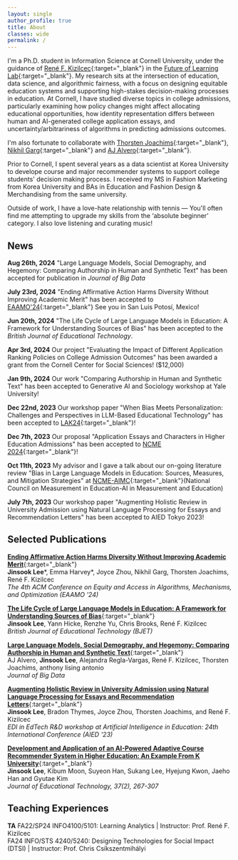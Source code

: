```yaml
---
layout: single
author_profile: true
title: About
classes: wide
permalink: /
---
```


I'm a Ph.D. student in Information Science at Cornell University, under the guidance of [René F. Kizilcec](https://rene.kizilcec.com){:target="_blank"} in the [Future of Learning Lab](https://learning.cis.cornell.edu/){:target="_blank"}. My research sits at the intersection of education, data science, and algorithmic fairness, with a focus on designing equitable education systems and supporting high-stakes decision-making processes in education. At Cornell, I have studied diverse topics in college admissions, particularly examining how policy changes might affect allocating educational opportunities, how identity representation differs between human and AI-generated college application essays, and uncertainty/arbitrariness of algorithms in predicting admissions outcomes.

I'm also fortunate to collaborate with [Thorsten Joachims](https://www.cs.cornell.edu/people/tj){:target="_blank"}, [Nikhil Garg](https://gargnikhil.com){:target="_blank"} and [AJ Alvero](https://ajalvero.com){:target="_blank"}.  

Prior to Cornell, I spent several years as a data scientist at Korea University to develope course and major recommender systems to support college students' decision making process. I received my MS in Fashion Marketing from Korea University and BAs in Education and Fashion Design & Merchandising from the same university.
 
Outside of work, I have a love-hate relationship with tennis — You'll often find me attempting to upgrade my skills from the ‘absolute beginner’ category. I also love listening and curating music!

## News
**Aug 26th, 2024** "Large Language Models, Social Demography, and Hegemony: Comparing Authorship in Human and Synthetic Text" has been accepted for publication in *Journal of Big Data* 

**July 23rd, 2024** "Ending Affirmative Action Harms Diversity Without Improving Academic Merit" has been accepted to [EAAMO'24](https://conference.eaamo.org/){:target="_blank"} See you in San Luis Potosí, Mexico!
 
**Jun 20th, 2024** "The Life Cycle of Large Language Models in Education: A Framework for Understanding Sources of Bias" has been accepted to the *British Journal of Educational Technology*. 

**Apr 3rd, 2024** Our project "Evaluating the Impact of Different Application Ranking Policies on College Admission Outcomes" has been awarded a grant from the Cornell Center for Social Sciences! ($12,000)

**Jan 9th, 2024** Our work "Comparing Authorship in Human and Synthetic Text" has been accepted to Generative AI and Sociology workshop at Yale University! 

**Dec 22nd, 2023** Our workshop paper "When Bias Meets Personalization: Challenges and
Perspectives in LLM-Based Educational Technology" has been accepted to [LAK24](https://www.solaresearch.org/events/lak/lak24/){:target="_blank"}!

**Dec 7th, 2023** Our proposal "Application Essays and Characters in Higher Education Admissions" has been accepted to [NCME 2024](https://www.ncme.org/home){:target="_blank"}!

**Oct 11th, 2023** My advisor and I gave a talk about our on-going literature review "Bias in Large Language Models in Education:
Sources, Measures, and Mitigation Strategies" at [NCME-AIMC](https://www.ncme-aime.org/){:target="_blank"}(National Council on Measurement in Education-AI in Measurement and Education) 

**July 7th, 2023** Our workshop paper "Augmenting Holistic Review in University Admission using Natural Language Processing for Essays and Recommendation Letters" has been accepted to AIED Tokyo 2023!

## Selected Publications

[**Ending Affirmative Action Harms Diversity Without Improving Academic Merit**](https://dl.acm.org/doi/abs/10.1145/3689904.3694706){:target="_blank"}\
**Jinsook Lee**\*, Emma Harvey\*, Joyce Zhou, Nikhil Garg, Thorsten Joachims, René F. Kizilcec\
*The 4th ACM Conference on Equity and Access in Algorithms, Mechanisms, and Optimization (EAAMO '24)*

[**The Life Cycle of Large Language Models in Education: A Framework for Understanding Sources of Bias**](https://bera-journals.onlinelibrary.wiley.com/doi/epdf/10.1111/bjet.13505?domain=author&token=GYAQDDMYPJMHC3GGPDQ3){:target="_blank"}\
**Jinsook Lee**, Yann Hicke, Renzhe Yu, Chris Brooks, René F. Kizilcec\
*British Journal of Educational Technology (BJET)*

[**Large Language Models, Social Demography, and Hegemony: Comparing Authorship in Human and Synthetic Text**](https://journalofbigdata.springeropen.com/articles/10.1186/s40537-024-00986-7){:target="_blank"}\
AJ Alvero, **Jinsook Lee**, Alejandra Regla-Vargas, René F. Kizilcec, Thorsten Joachims, anthony lising antonio\
*Journal of Big Data*

[**Augmenting Holistic Review in University Admission using Natural Language Processing for Essays and Recommendation Letters**](https://arxiv.org/pdf/2306.17575.pdf){:target="_blank"}\
**Jinsook Lee**, Bradon Thymes, Joyce Zhou, Thorsten Joachims, and René F. Kizilcec\
*EDI in EdTech R&D workshop at Artificial Intelligence in Education: 24th International Conference (AIED '23)*

[**Development and Application of an AI-Powered Adaptive Course Recommender System in Higher Education: An Example From K University**](https://www.researchgate.net/publication/352876624_Development_and_Application_of_an_AI-Powered_Adaptive_Course_Recommender_System_in_Higher_Education_An_Example_from_K_University){:target="_blank"}\
**Jinsook Lee**, Kibum Moon, Suyeon Han, Sukang Lee, Hyejung Kwon, Jaeho Han and Gyutae Kim\
*Journal of Educational Technology, 37(2), 267-307*

## Teaching Experiences
**TA**
FA22/SP24 INFO4100/5101: Learning Analytics | Instructor: Prof. René F. Kizilcec\
FA24 INFO/STS 4240/5240: Designing Technologies for Social Impact (DTSI) | Instructor: Prof. Chris Csíkszentmihályi 
